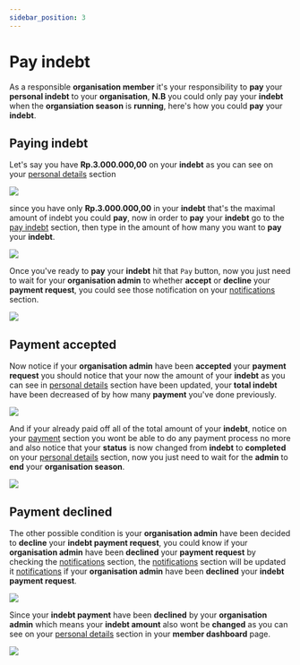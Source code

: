 ```yaml
---
sidebar_position: 3
---
```


# Pay indebt

As a responsible **organisation member** it's your responsibility to **pay** your **personal indebt** to your **organisation**, **N.B** you could only pay your **indebt** when the **organsiation season** is **running**, here's how you could **pay** your **indebt**.

## Paying indebt

Let's say you have **Rp.3.000.000,00** on your **indebt** as you can see on your [personal details](#personal-details) section

<img src="/img/docs-img-member/pay-indebt/pay-indebt-1.jpg" id="member-dashboard-idle" id="personal-details"/>

since you have only **Rp.3.000.000,00** in your **indebt** that's the maximal amount of indebt you could **pay**,
now in order to **pay** your **indebt** go to the [pay indebt](#pay-indebt) section, then type in the amount of how many you want to **pay** your **indebt**.

<img src="/img/docs-img-member/pay-indebt/pay-indebt-2.jpg" id="pay-indebt"/>

Once you've ready to **pay** your **indebt** hit that `Pay` button, now you just need to wait for your **organisation admin** to whether **accept** or **decline** your **payment request**, you could see those notification on your [notifications](#notifications-section) section.

<img src="/img/docs-img-member/pay-indebt/pay-indebt-3.jpg" id="notifications-section"/>

## Payment accepted

Now notice if your **organisation admin** have been **accepted** your **payment request** you should notice that your now the amount of your **indebt** as you can see in [personal details](#personal-details-section-updated) section have been updated, your **total indebt** have been decreased of by how many **payment** you've done previously.

<img src="/img/docs-img-member/pay-indebt/pay-indebt-4.jpg" id="personal-details-section-updated"/>

And if your already paid off all of the total amount of your **indebt**, notice on your [payment](#payment-section) section you wont be able to do any payment process no more and also notice that your **status** is now changed from **indebt** to **completed** on your [personal details](#personal-details-section-updated) section, now you just need to wait for the **admin** to **end** your **organisation season**.

<img src="/img/docs-img-member/pay-indebt/pay-indebt-5.jpg" id="payment-section"/>


## Payment declined

The other possible condition is your **organisation admin** have been decided to **decline** your **indebt payment request**, you could know if your **organisation admin** have been **declined** your **payment request** by checking the [notifications](#notifications-section-updated) section, the [notifications](#notifications-section-updated) section will be updated it [notifications](#notifications-section-updated) if your **organisation admin** have been **declined** your **indebt payment request**.

<img src="/img/docs-img-member/pay-indebt/pay-indebt-6.jpg" id="notifications-section-updated"/>

Since your **indebt payment** have been **declined** by your **organisation admin** which means your **indebt amount** also wont be **changed** as you can see on your [personal details](#indebt-not-updated) section in your **member dashboard** page.

<img src="/img/docs-img-member/pay-indebt/pay-indebt-7.jpg" id="indebt-not-updated"/>